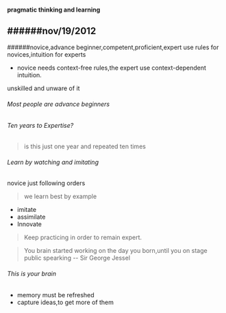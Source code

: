 #### pragmatic thinking and learning

######nov/19/2012
-----------------

######novice,advance beginner,competent,proficient,expert
use rules for novices,intuition for experts
* novice needs context-free rules,the expert use context-dependent
intuition.


unskilled and unware of it

###### Most people are advance beginners

###### Ten years to Expertise?
> is this just one year and repeated ten times

###### Learn by watching and imitating

novice just following orders    
> we learn best by example
* imitate
* assimilate
* Innovate

> Keep practicing in order to remain expert.


>You brain started working on the day you born,until you on stage public
spearking  -- Sir George Jessel


###### This is your brain
* memory must be refreshed
* capture ideas,to get more of them

